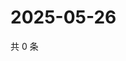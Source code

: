 # 2025-05-26

共 0 条

<!-- BEGIN ZHIHUQUESTIONS -->
<!-- 最后更新时间 Mon May 26 2025 04:11:25 GMT+0800 (China Standard Time) -->

<!-- END ZHIHUQUESTIONS -->
